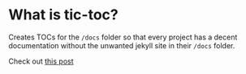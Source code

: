 # What is tic-toc?

Creates TOCs for the `/docs` folder so that every project has a decent documentation without the unwanted jekyll site in their `/docs` folder.

Check out [this post](https://github.com/blog/2233-publish-your-project-documentation-with-github-pages)

